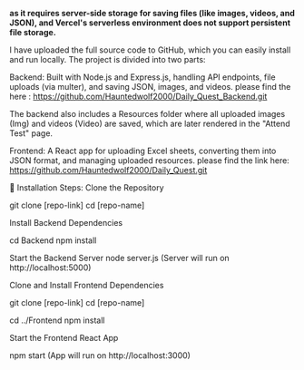 **as it requires server-side storage for saving files (like images, videos, and JSON),
 and Vercel's serverless environment does not support persistent file storage.**

I have uploaded the full source code to GitHub, which you can easily install and run locally.
The project is divided into two parts:

Backend: Built with Node.js and Express.js, handling API endpoints, file uploads (via multer), and saving JSON, images, and videos. please find the here : https://github.com/Hauntedwolf2000/Daily_Quest_Backend.git

The backend also includes a Resources folder where all uploaded images (Img) and videos (Video) are saved, which are later rendered in the "Attend Test" page.


Frontend: A React app for uploading Excel sheets, converting them into JSON format, and managing uploaded resources. please find the link here: https://github.com/Hauntedwolf2000/Daily_Quest.git

🔧 Installation Steps:
Clone the Repository

git clone [repo-link]
cd [repo-name]


Install Backend Dependencies

cd Backend
npm install


Start the Backend Server
node server.js
(Server will run on http://localhost:5000)


Clone and Install Frontend Dependencies

git clone [repo-link]
cd [repo-name]

cd ../Frontend
npm install

Start the Frontend React App

npm start
(App will run on http://localhost:3000) 
